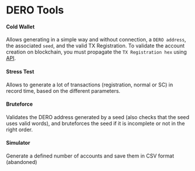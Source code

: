 # DERO Tools

#### Cold Wallet
Allows generating in a simple way and without connection, a `DERO address`, the associated `seed`, and the valid TX Registration.
To validate the account creation on blockchain, you must propagate the `TX Registration hex` using [API](https://docs.dero.io/rtd_pages/dev_rpcapistargate.html#send-raw-transaction).

#### Stress Test
Allows to generate a lot of transactions (registration, normal or SC) in record time, based on the different parameters.

#### Bruteforce
Validates the DERO address generated by a seed (also checks that the seed uses valid words), and bruteforces the seed if it is incomplete or not in the right order.

#### Simulator
Generate a defined number of accounts and save them in CSV format (abandoned)